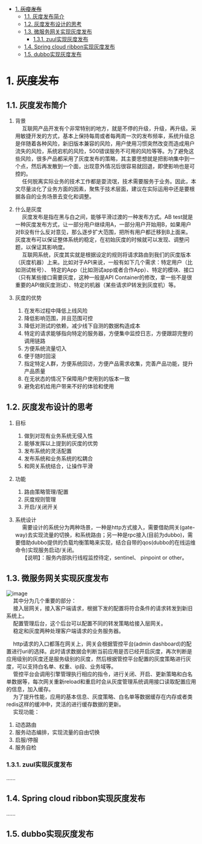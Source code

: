 
<!-- TOC -->

- [1. ~~灰度发布~~](#1-灰度发布)
    - [1.1. 灰度发布简介](#11-灰度发布简介)
    - [1.2. 灰度发布设计的思考](#12-灰度发布设计的思考)
    - [1.3. 微服务网关实现灰度发布](#13-微服务网关实现灰度发布)
        - [1.3.1. zuul实现灰度发布](#131-zuul实现灰度发布)
    - [1.4. Spring cloud ribbon实现灰度发布](#14-spring-cloud-ribbon实现灰度发布)
    - [1.5. dubbo实现灰度发布](#15-dubbo实现灰度发布)

<!-- /TOC -->

<!-- 
漫画：什么是蓝绿部署？ 
https://mp.weixin.qq.com/s/pzvZoyFG9j4takV6Q0pHWw
https://www.baidu.com/baidu?tn=monline_7_dg&ie=utf-8&wd=%E7%81%B0%E5%BA%A6%E5%8F%91%E5%B8%83%E5%92%8C%E8%93%9D%E7%BB%BF%E5%8F%91%E5%B8%83https://www.baidu.com/baidu?tn=monline_7_dg&ie=utf-8&wd=%E7%81%B0%E5%BA%A6%E5%8F%91%E5%B8%83%E5%92%8C%E8%93%9D%E7%BB%BF%E5%8F%91%E5%B8%83
CTO点名要搞个灰度发布系统，不慌！
https://mp.weixin.qq.com/s/4AhXH5U9dxj2DuOGel9bLg

https://blog.csdn.net/hueason/article/details/81054093
基于 Nginx+lua+Memcache 实现灰度发布 
https://mp.weixin.qq.com/s/BCuKFIrVAqS4SGo6Cxk0MQ

-->

# 1. ~~灰度发布~~  
<!-- 
网关实现灰度发布
https://segmentfault.com/a/1190000017894943
-->

## 1.1. 灰度发布简介 
1. 背景  
&emsp; 互联网产品开发有个非常特别的地方，就是不停的升级，升级，再升级。采用敏捷开发的方式，基本上保持每周或者每两周一次的发布频率，系统升级总是伴随着各种风险，新旧版本兼容的风险，用户使用习惯突然改变而造成用户流失的风险，系统宕机的风险，500错误服务不可用的风险等等。为了避免这些风险，很多产品都采用了灰度发布的策略，其主要思想就是把影响集中到一个点，然后再发散到一个面，出现意外情况后很容易就回退，即使影响也是可控的。  
&emsp; 任何脱离实际业务的技术工作都是耍流氓，技术需要服务于业务。因此，本文尽量淡化了业务方面的因素，聚焦于技术层面，建议在实际运用中还是要根据各自的业务场景去变化和调整。  

2. 什么是灰度  
&emsp; 灰度发布是指在黑与白之间，能够平滑过渡的一种发布方式。AB test就是一种灰度发布方式，让一部分用户继续用A，一部分用户开始用B，如果用户对B没有什么反对意见，那么逐步扩大范围，把所有用户都迁移到B上面来。灰度发布可以保证整体系统的稳定，在初始灰度的时候就可以发现、调整问题，以保证其影响度。  
&emsp; 互联网系统，灰度其实就是根据设定的规则将请求路由到我们的灰度版本（灰度机器）上来。比如对于API来说，一般有如下几个需求：特定用户（比如测试帐号）、 特定的App（比如测试app或者合作App）、特定的模块、接口（只有某些接口需要灰度，这种一般是API Container的修改，拿一些不是很重要的API做灰度测试）、特定的机器（某些请求IP转发到灰度机）等。  

3. 灰度的优势
    1. 在发布过程中降低上线风险  
    2. 降低影响范围，并且范围可控  
    3. 降低对测试的依赖，减少线下自测的数据构造成本  
    4. 特定的请求能够指向特定的服务器，方便集中监控日志，方便跟踪完整的调用链路  
    5. 方便系统流量切入  
    6. 便于随时回滚  
    7. 指定特定人群，方便系统回访，方便产品需求收集，完善产品功能，提升产品质量  
    8. 在无状态的情况下保障用户使用到的版本一致  
    9. 避免宕机给用户带来不好的体验和使用  

## 1.2. 灰度发布设计的思考
1. 目标
    1. 做到对现有业务系统无侵入性  
    2. 能够发挥以上提到的灰度的优势  
    3. 发布系统的灵活配置  
    4. 发布系统和业务系统的松耦合  
    5. 和网关系统结合，让操作平滑  

2. 功能  
    1. 路由策略管理/配置
    2. 灰度规则管理
    3. 开启/关闭开关

3. 系统设计  
&emsp; 需要设计的系统分为两种场景，一种是http方式接入，需要借助网关(gate-way)去实现流量的切换，和系统路由；另一种是rpc接入(目前为dubbo)，需要借助dubbo提供的负载均衡策略来实现，结合自带的qos(dubbo的在线运维命令)实现服务启动/关闭。  
&emsp; 【说明】：服务内部执行线程监控待定，sentinel、 pinpoint or other。  

## 1.3. 微服务网关实现灰度发布  
![image](https://gitee.com/wt1814/pic-host/raw/master/images/stability/stab-1.png)  
&emsp; 其中分为几个重要的部分：  
&emsp; 接入层网关，接入客户端请求，根据下发的配置将符合条件的请求转发到新旧系统上。  
&emsp; 配置管理后台，这个后台可以配置不同的转发策略给接入层网关。  
&emsp; 稳定和灰度两种处理客户端请求的业务服务器。  

&emsp; http请求的入口都落在网关上，网关会根据管控平台(admin dashboard)的配置进行uri的选择。此时请求数据会判断当前应用是否已经开启灰度，再次判断是应用级别的灰度还是服务级别的灰度，然后根据管控平台配置的灰度策略进行灰度，可以支持白名单、权重、ip段、业务域等。  
&emsp; 管控平台会调用引擎管理执行相应的指令，进行关闭、开启、更新策略和白名单数据等，每次网关重新reload和重启时会从灰度管理系统调用接口读取配置应用的信息，加入缓存。  
&emsp; 为了提升性能，应用的基本信息、灰度策略、白名单等数据缓存在内存或者类redis这样的缓冲中，灵活的进行缓存数据的更新。  
&emsp; 实现功能：  
1. 动态路由
2. 服务动态编排，实现流量的自由切换
3. 启服/停服
4. 服务自检

### 1.3.1. zuul实现灰度发布  
......

## 1.4. Spring cloud ribbon实现灰度发布  
......

## 1.5. dubbo实现灰度发布  

<!-- 
https://segmentfault.com/a/1190000017894943
-->



